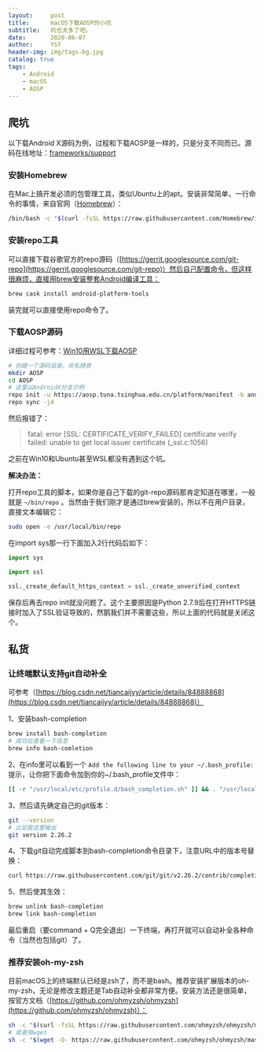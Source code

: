 ```yaml
---
layout:     post
title:      macOS下载AOSP的小坑
subtitle:   坑也太多了吧。
date:       2020-06-07
author:     YSY
header-img: img/tags-bg.jpg
catalog: true
tags:
    - Android
    - macOS
    - AOSP
---
```


## 爬坑

以下载Android X源码为例，过程和下载AOSP是一样的，只是分支不同而已。源码在线地址：[frameworks/support](https://cs.android.com/androidx/platform/frameworks/support)

### 安装Homebrew

在Mac上搞开发必须的包管理工具，类似Ubuntu上的apt。安装非常简单，一行命令的事情，来自官网（[Homebrew](https://brew.sh/index_zh-cn)）：

```bash
/bin/bash -c "$(curl -fsSL https://raw.githubusercontent.com/Homebrew/install/master/install.sh)"
```

### 安装repo工具

可以直接下载谷歌官方的repo源码（[https://gerrit.googlesource.com/git-repo](https://gerrit.googlesource.com/git-repo)）然后自己配置命令，但这样很麻烦，直接用brew安装整套Android编译工具：

```bash
brew cask install android-platform-tools
```

装完就可以直接使用repo命令了。

### 下载AOSP源码

详细过程可参考：[Win10用WSL下载AOSP](https://blog.ysy950803.top/2020/05/17/Win10用WSL下载AOSP/)

```bash
# 创建一个源码目录，命名随意
mkdir AOSP
cd AOSP
# 这里以AndroidX分支示例
repo init -u https://aosp.tuna.tsinghua.edu.cn/platform/manifest -b androidx-master-dev
repo sync -j4
```

然后报错了：

> fatal: error [SSL: CERTIFICATE_VERIFY_FAILED] certificate verify failed: unable to get local issuer certificate (_ssl.c:1056)

之前在Win10和Ubuntu甚至WSL都没有遇到这个坑。

**解决办法：**

打开repo工具的脚本，如果你是自己下载的git-repo源码那肯定知道在哪里，一般就是 `~/bin/repo` 。当然由于我们刚才是通过brew安装的，所以不在用户目录，直接文本编辑它：

```bash
sudo open -e /usr/local/bin/repo
```

在import sys那一行下面加入2行代码后如下：

```python
import sys

import ssl

ssl._create_default_https_context = ssl._create_unverified_context
```

保存后再去repo init就没问题了。这个主要原因是Python 2.7.9后在打开HTTPS链接时加入了SSL验证导致的，然鹅我们并不需要这些，所以上面的代码就是关闭这个。

## 私货

### 让终端默认支持git自动补全

可参考（[https://blog.csdn.net/tiancaijyy/article/details/84888868](https://blog.csdn.net/tiancaijyy/article/details/84888868)）

1、安装bash-completion

```bash
brew install bash-completion
# 成功后查看一下信息
brew info bash-comletion
```

2、在info里可以看到一个 `Add the following line to your ~/.bash_profile:` 提示，让你把下面命令加到你的~/.bash_profile文件中：

```bash
[[ -r "/usr/local/etc/profile.d/bash_completion.sh" ]] && . "/usr/local/etc/profile.d/bash_completion.sh"
```

3、然后请先确定自己的git版本：

```bash
git --version
# 比如我这里输出
git version 2.26.2
```

4、下载git自动完成脚本到bash-completion命令目录下，注意URL中的版本号替换：

```bash
curl https://raw.githubusercontent.com/git/git/v2.26.2/contrib/completion/git-completion.bash > /usr/local/opt/bash-completion/etc/bash_completion.d
```

5、然后使其生效：

```bash
brew unlink bash-completion
brew link bash-completion
```

最后重启（要command + Q完全退出）一下终端，再打开就可以自动补全各种命令（当然也包括git）了。

### 推荐安装oh-my-zsh

目前macOS上的终端默认已经是zsh了，而不是bash。推荐安装扩展版本的oh-my-zsh，无论是修改主题还是Tab自动补全都非常方便。安装方法还是很简单，按官方文档（[https://github.com/ohmyzsh/ohmyzsh](https://github.com/ohmyzsh/ohmyzsh)）：

```bash
sh -c "$(curl -fsSL https://raw.githubusercontent.com/ohmyzsh/ohmyzsh/master/tools/install.sh)"
# 或者用wget
sh -c "$(wget -O- https://raw.githubusercontent.com/ohmyzsh/ohmyzsh/master/tools/install.sh)"
```
